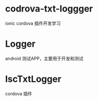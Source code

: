 # codrova-txt-loggger
ionic cordova 插件开发学习
# Logger 
android  测试APP，主要用于开发和测试

# IscTxtLogger
cordova 插件
